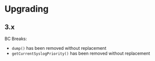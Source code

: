 # Upgrading

## 3.x

BC Breaks:

- `dump()` has been removed without replacement
- `getCurrentSyslogPriority()` has been removed without replacement
